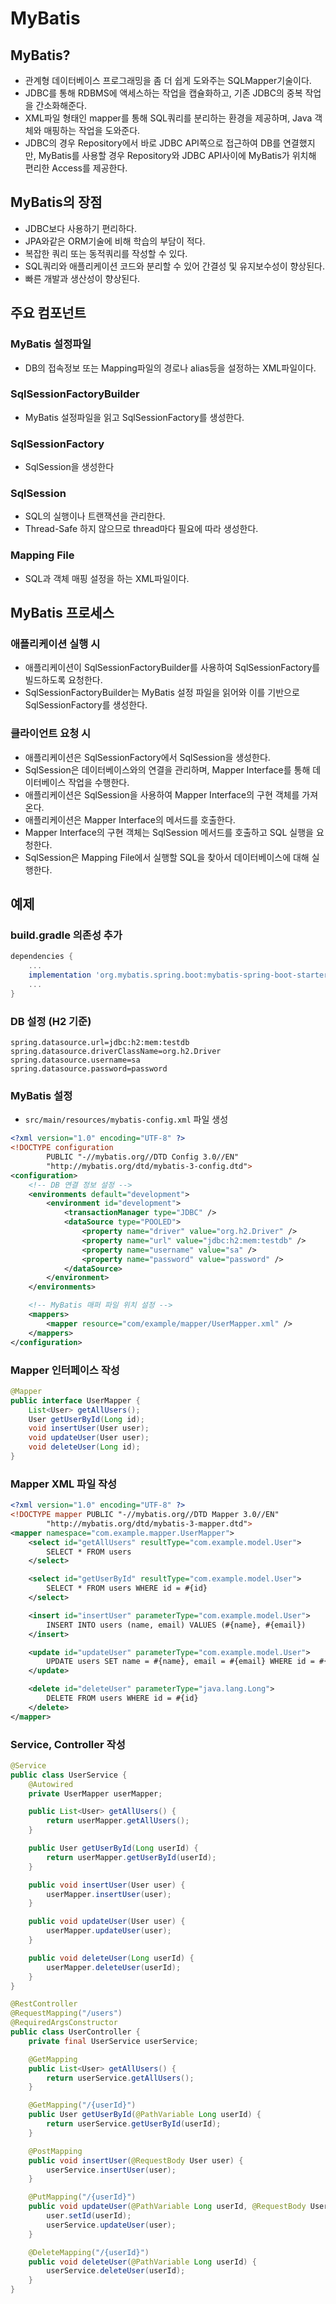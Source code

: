 # MyBatis
## MyBatis?
* 관계형 데이터베이스 프로그래밍을 좀 더 쉽게 도와주는 SQLMapper기술이다.
* JDBC를 통해 RDBMS에 액세스하는 작업을 캡슐화하고, 기존 JDBC의 중복 작업을 간소화해준다.
* XML파일 형태인 mapper를 통해 SQL쿼리를 분리하는 환경을 제공하며, Java 객체와 매핑하는 작업을 도와준다.
* JDBC의 경우 Repository에서 바로 JDBC API쪽으로 접근하여 DB를 연결했지만, MyBatis를 사용할 경우 Repository와 JDBC API사이에 MyBatis가 위치해 편리한 Access를 제공한다.

## MyBatis의 장점
* JDBC보다 사용하기 편리하다.
* JPA와같은 ORM기술에 비해 학습의 부담이 적다.
* 복잡한 쿼리 또는 동적쿼리를 작성할 수 있다.
* SQL쿼리와 애플리케이션 코드와 분리할 수 있어 간결성 및 유지보수성이 향상된다.
* 빠른 개발과 생산성이 향상된다.

## 주요 컴포넌트
### MyBatis 설정파일
* DB의 접속정보 또는 Mapping파일의 경로나 alias등을 설정하는 XML파일이다.

### SqlSessionFactoryBuilder
* MyBatis 설정파일을 읽고 SqlSessionFactory를 생성한다.

### SqlSessionFactory
* SqlSession을 생성한다

### SqlSession
* SQL의 실행이나 트랜잭션을 관리한다.
* Thread-Safe 하지 않으므로 thread마다 필요에 따라 생성한다.

### Mapping File
* SQL과 객체 매핑 설정을 하는 XML파일이다.

## MyBatis 프로세스
### 애플리케이션 실행 시
* 애플리케이션이 SqlSessionFactoryBuilder를 사용하여 SqlSessionFactory를 빌드하도록 요청한다.
* SqlSessionFactoryBuilder는 MyBatis 설정 파일을 읽어와 이를 기반으로 SqlSessionFactory를 생성한다.

### 클라이언트 요청 시
* 애플리케이션은 SqlSessionFactory에서 SqlSession을 생성한다.
* SqlSession은 데이터베이스와의 연결을 관리하며, Mapper Interface를 통해 데이터베이스 작업을 수행한다.
* 애플리케이션은 SqlSession을 사용하여 Mapper Interface의 구현 객체를 가져온다.
* 애플리케이션은 Mapper Interface의 메서드를 호출한다.
* Mapper Interface의 구현 객체는 SqlSession 메서드를 호출하고 SQL 실행을 요청한다.
* SqlSession은 Mapping File에서 실행할 SQL을 찾아서 데이터베이스에 대해 실행한다.

## 예제
### build.gradle 의존성 추가
```groovy
dependencies {
    ...
    implementation 'org.mybatis.spring.boot:mybatis-spring-boot-starter:{Version}'
    ...
}
```

### DB 설정 (H2 기준)
```properties
spring.datasource.url=jdbc:h2:mem:testdb
spring.datasource.driverClassName=org.h2.Driver
spring.datasource.username=sa
spring.datasource.password=password
```

### MyBatis 설정
* `src/main/resources/mybatis-config.xml` 파일 생성
```xml
<?xml version="1.0" encoding="UTF-8" ?>
<!DOCTYPE configuration
        PUBLIC "-//mybatis.org//DTD Config 3.0//EN"
        "http://mybatis.org/dtd/mybatis-3-config.dtd">
<configuration>
    <!-- DB 연결 정보 설정 -->
    <environments default="development">
        <environment id="development">
            <transactionManager type="JDBC" />
            <dataSource type="POOLED">
                <property name="driver" value="org.h2.Driver" />
                <property name="url" value="jdbc:h2:mem:testdb" />
                <property name="username" value="sa" />
                <property name="password" value="password" />
            </dataSource>
        </environment>
    </environments>

    <!-- MyBatis 매퍼 파일 위치 설정 -->
    <mappers>
        <mapper resource="com/example/mapper/UserMapper.xml" />
    </mappers>
</configuration>

```


### Mapper 인터페이스 작성
```java
@Mapper
public interface UserMapper {
    List<User> getAllUsers();
    User getUserById(Long id);
    void insertUser(User user);
    void updateUser(User user);
    void deleteUser(Long id);
}
```

### Mapper XML 파일 작성
```xml
<?xml version="1.0" encoding="UTF-8" ?>
<!DOCTYPE mapper PUBLIC "-//mybatis.org//DTD Mapper 3.0//EN"
        "http://mybatis.org/dtd/mybatis-3-mapper.dtd">
<mapper namespace="com.example.mapper.UserMapper">
    <select id="getAllUsers" resultType="com.example.model.User">
        SELECT * FROM users
    </select>

    <select id="getUserById" resultType="com.example.model.User">
        SELECT * FROM users WHERE id = #{id}
    </select>

    <insert id="insertUser" parameterType="com.example.model.User">
        INSERT INTO users (name, email) VALUES (#{name}, #{email})
    </insert>

    <update id="updateUser" parameterType="com.example.model.User">
        UPDATE users SET name = #{name}, email = #{email} WHERE id = #{id}
    </update>

    <delete id="deleteUser" parameterType="java.lang.Long">
        DELETE FROM users WHERE id = #{id}
    </delete>
</mapper>
```

### Service, Controller 작성
```java
@Service
public class UserService {
    @Autowired
    private UserMapper userMapper;

    public List<User> getAllUsers() {
        return userMapper.getAllUsers();
    }

    public User getUserById(Long userId) {
        return userMapper.getUserById(userId);
    }

    public void insertUser(User user) {
        userMapper.insertUser(user);
    }

    public void updateUser(User user) {
        userMapper.updateUser(user);
    }

    public void deleteUser(Long userId) {
        userMapper.deleteUser(userId);
    }
}
```

```java
@RestController
@RequestMapping("/users")
@RequiredArgsConstructor
public class UserController {
    private final UserService userService;

    @GetMapping
    public List<User> getAllUsers() {
        return userService.getAllUsers();
    }

    @GetMapping("/{userId}")
    public User getUserById(@PathVariable Long userId) {
        return userService.getUserById(userId);
    }

    @PostMapping
    public void insertUser(@RequestBody User user) {
        userService.insertUser(user);
    }

    @PutMapping("/{userId}")
    public void updateUser(@PathVariable Long userId, @RequestBody User user) {
        user.setId(userId);
        userService.updateUser(user);
    }

    @DeleteMapping("/{userId}")
    public void deleteUser(@PathVariable Long userId) {
        userService.deleteUser(userId);
    }
}
```
